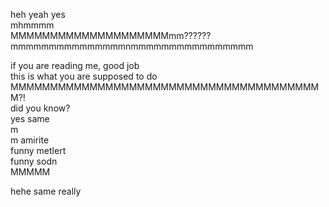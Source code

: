 heh yeah yes  
mhmmmm  
MMMMMMMMMMMMMMMMMMMMmm??????  
mmmmmmmmmmmmmmmnmmmmmmmmmmmmmmmm

if you are reading me, good job  
this is what you are supposed to do  
MMMMMMMMMMMMMMMMMMMMMMMMMMMMMMMMMMMMMMMM?!  
did you know?  
yes same  
m  
m amirite  
funny metlert  
funny sodn  
MMMMM 

hehe same really